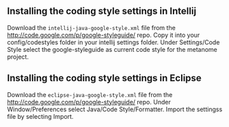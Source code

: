 ## Installing the coding style settings in Intellij

Download the `intellij-java-google-style.xml` file from the http://code.google.com/p/google-styleguide/ repo.
Copy it into your config/codestyles folder in your intellij settings folder. Under Settings/Code Style select the google-styleguide as current code style for the metanome project.

## Installing the coding style settings in Eclipse

Download the `eclipse-java-google-style.xml` file from the http://code.google.com/p/google-styleguide/ repo.
Under Window/Preferences select Java/Code Style/Formatter. Import the settingss file by selecting Import.